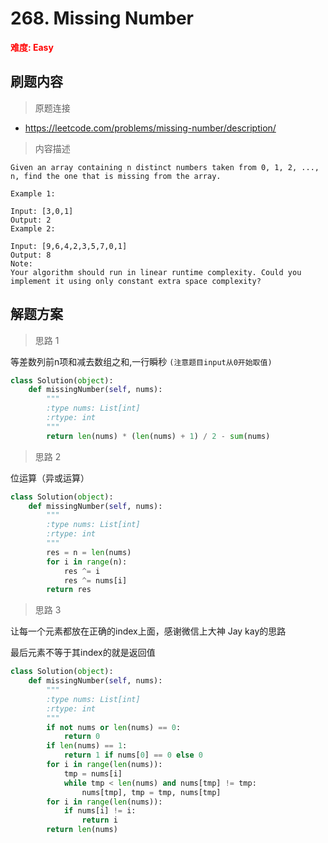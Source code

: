 # 268. Missing Number

**<font color=red>难度: Easy</font>**

## 刷题内容

> 原题连接

* https://leetcode.com/problems/missing-number/description/

> 内容描述

```
Given an array containing n distinct numbers taken from 0, 1, 2, ..., n, find the one that is missing from the array.

Example 1:

Input: [3,0,1]
Output: 2
Example 2:

Input: [9,6,4,2,3,5,7,0,1]
Output: 8
Note:
Your algorithm should run in linear runtime complexity. Could you implement it using only constant extra space complexity?
```

## 解题方案

> 思路 1




等差数列前n项和减去数组之和,一行瞬秒
```(注意题目input从0开始取值)```


```python
class Solution(object):
    def missingNumber(self, nums):
        """
        :type nums: List[int]
        :rtype: int
        """
        return len(nums) * (len(nums) + 1) / 2 - sum(nums)
```

> 思路 2

位运算（异或运算）



```python
class Solution(object):
    def missingNumber(self, nums):
        """
        :type nums: List[int]
        :rtype: int
        """
        res = n = len(nums)
        for i in range(n):
            res ^= i
            res ^= nums[i]
        return res
```

> 思路 3


让每一个元素都放在正确的index上面，感谢微信上大神 Jay kay的思路

最后元素不等于其index的就是返回值
```python
class Solution(object):
    def missingNumber(self, nums):
        """
        :type nums: List[int]
        :rtype: int
        """
        if not nums or len(nums) == 0:
            return 0
        if len(nums) == 1:
            return 1 if nums[0] == 0 else 0
        for i in range(len(nums)):
            tmp = nums[i]
            while tmp < len(nums) and nums[tmp] != tmp:
                nums[tmp], tmp = tmp, nums[tmp]
        for i in range(len(nums)):
            if nums[i] != i:
                return i
        return len(nums)
```




